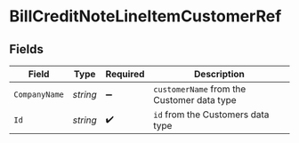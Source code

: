 # BillCreditNoteLineItemCustomerRef


## Fields

| Field                                      | Type                                       | Required                                   | Description                                |
| ------------------------------------------ | ------------------------------------------ | ------------------------------------------ | ------------------------------------------ |
| `CompanyName`                              | *string*                                   | :heavy_minus_sign:                         | `customerName` from the Customer data type |
| `Id`                                       | *string*                                   | :heavy_check_mark:                         | `id` from the Customers data type          |